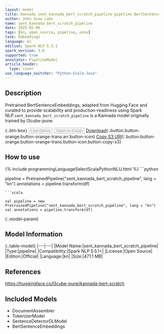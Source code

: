 ```yaml
---
layout: model
title: Kannada sent_kannada_bert_scratch_pipeline pipeline BertSentenceEmbeddings from l3cube-pune
author: John Snow Labs
name: sent_kannada_bert_scratch_pipeline
date: 2025-02-06
tags: [kn, open_source, pipeline, onnx]
task: Embeddings
language: kn
edition: Spark NLP 5.5.1
spark_version: 3.0
supported: true
annotator: PipelineModel
article_header:
  type: cover
use_language_switcher: "Python-Scala-Java"
---
```


## Description

Pretrained BertSentenceEmbeddings, adapted from Hugging Face and curated to provide scalability and production-readiness using Spark NLP.`sent_kannada_bert_scratch_pipeline` is a Kannada model originally trained by l3cube-pune.

{:.btn-box}
<button class="button button-orange" disabled>Live Demo</button>
<button class="button button-orange" disabled>Open in Colab</button>
[Download](https://s3.amazonaws.com/auxdata.johnsnowlabs.com/public/models/sent_kannada_bert_scratch_pipeline_kn_5.5.1_3.0_1738839907679.zip){:.button.button-orange.button-orange-trans.arr.button-icon}
[Copy S3 URI](s3://auxdata.johnsnowlabs.com/public/models/sent_kannada_bert_scratch_pipeline_kn_5.5.1_3.0_1738839907679.zip){:.button.button-orange.button-orange-trans.button-icon.button-copy-s3}

## How to use



<div class="tabs-box" markdown="1">
{% include programmingLanguageSelectScalaPythonNLU.html %}
```python

pipeline = PretrainedPipeline("sent_kannada_bert_scratch_pipeline", lang = "kn")
annotations =  pipeline.transform(df)   

```
```scala

val pipeline = new PretrainedPipeline("sent_kannada_bert_scratch_pipeline", lang = "kn")
val annotations = pipeline.transform(df)

```
</div>

{:.model-param}
## Model Information

{:.table-model}
|---|---|
|Model Name:|sent_kannada_bert_scratch_pipeline|
|Type:|pipeline|
|Compatibility:|Spark NLP 5.5.1+|
|License:|Open Source|
|Edition:|Official|
|Language:|kn|
|Size:|471.1 MB|

## References

https://huggingface.co/l3cube-pune/kannada-bert-scratch

## Included Models

- DocumentAssembler
- TokenizerModel
- SentenceDetectorDLModel
- BertSentenceEmbeddings